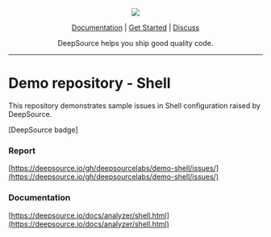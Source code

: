 <p align="center">
  <img src="https://deepsource.io/images/logo-wordmark-dark.svg" />
</p>

<p align="center">
  <a href="https://deepsource.io/docs/">Documentation</a> |
  <a href="https://deepsource.io/signup/">Get Started</a> |
  <a href="https://discuss.deepsource.io/">Discuss</a>
</p>

<p align="center">
  DeepSource helps you ship good quality code.
</p>

</p>

---

# Demo repository - Shell

This repository demonstrates sample issues in Shell configuration raised by DeepSource.

[DeepSource badge]

### Report

[https://deepsource.io/gh/deepsourcelabs/demo-shell/issues/](https://deepsource.io/gh/deepsourcelabs/demo-shell/issues/)

### Documentation

[https://deepsource.io/docs/analyzer/shell.html](https://deepsource.io/docs/analyzer/shell.html)

